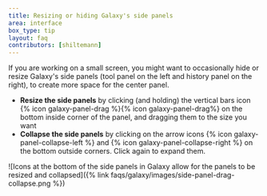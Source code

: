 ```yaml
---
title: Resizing or hiding Galaxy's side panels
area: interface
box_type: tip
layout: faq
contributors: [shiltemann]
---
```


If you are working on a small screen, you might want to occasionally hide or resize Galaxy's side panels (tool panel on the left and history panel on the right), to create more space for the center panel.

- **Resize the side panels** by clicking (and holding) the vertical bars icon {% icon galaxy-panel-drag %}{% icon galaxy-panel-drag%} on the bottom inside corner of the panel, and dragging them to the size you want
- **Collapse the side panels** by clicking on the arrow icons {% icon galaxy-panel-collapse-left %} and {% icon galaxy-panel-collapse-right %} on the bottom outside corners. Click again to expand them.

![Icons at the bottom of the side panels in Galaxy allow for the panels to be resized and collapsed]({% link faqs/galaxy/images/side-panel-drag-collapse.png %})
